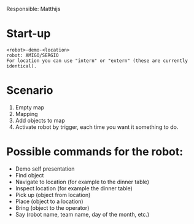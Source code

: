 Responsible: Matthijs

# Start-up

    <robot>-demo-<location>
    robot: AMIGO/SERGIO
    For location you can use "intern" or "extern" (these are currently identical).

# Scenario

1. Empty map
2. Mapping
3. Add objects to map
4. Activate robot by trigger, each time you want it something to do.

# Possible commands for the robot:

- Demo self presentation
- Find object
- Navigate to location (for example to the dinner table)
- Inspect location (for example the dinner table)
- Pick up (object from location)
- Place (object to a location)
- Bring (object to the operator)
- Say (robot name, team name, day of the month, etc.)
